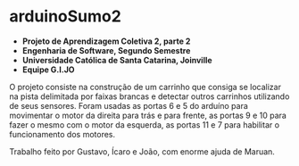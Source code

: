 # arduinoSumo2
* **Projeto de Aprendizagem Coletiva 2, parte 2**
* **Engenharia de Software, Segundo Semestre**
* **Universidade Católica de Santa Catarina, Joinville**
* **Equipe G.I.JO**

O projeto consiste na construção de um carrinho que consiga se localizar na pista delimitada por faixas brancas e detectar outros carrinhos utilizando de seus sensores.
Foram usadas as portas 6 e 5 do arduíno para movimentar o motor da direita para trás e para frente, as portas 9 e 10 para fazer o mesmo com o motor da esquerda, as portas 11 e 7 para habilitar o funcionamento dos motores.

Trabalho feito por Gustavo, Ícaro e João, com enorme ajuda de Maruan.
